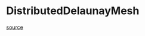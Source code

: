 # DistributedDelaunayMesh

[source](github.com/OpenFOAM-jp/OpenFOAM-utilities-tutorials-jp/blob/master/v1906/mesh/generation/foamyMesh/conformalVoronoiMesh/DelaunayMesh/DistributedDelaunayMesh.C/DistributedDelaunayMesh.C)



